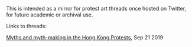This is intended as a mirror for protest art threads once hosted on Twitter, for future academic or archival use.

Links to threads:

[Myths and myth-making in the Hong Kong Protests](thread1), Sep 21 2019
